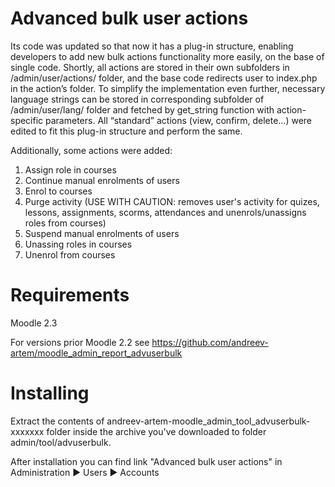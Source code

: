 Advanced bulk user actions
=============================

Its code was updated so that now it has a plug-in structure, enabling developers to add new bulk actions functionality more easily, on the base of single code. Shortly, all actions are stored in their own subfolders in /admin/user/actions/ folder, and the base code redirects user to index.php in the action’s folder. To simplify the implementation even further, necessary language strings can be stored in corresponding subfolder of /admin/user/lang/ folder and fetched by get_string function with action-specific parameters. All “standard” actions (view, confirm, delete…) were edited to fit this plug-in structure and perform the same.

Additionally, some actions were added:

1. Assign role in courses
1. Continue manual enrolments of users
1. Enrol to courses
1. Purge activity (USE WITH CAUTION: removes user's activity for quizes, lessons, assignments, scorms, attendances and unenrols/unassigns roles from courses)
1. Suspend manual enrolments of users
1. Unassing roles in courses
1. Unenrol from courses

Requirements
=============================

Moodle 2.3

For versions prior Moodle 2.2 see https://github.com/andreev-artem/moodle_admin_report_advuserbulk

Installing
=============================

Extract the contents of andreev-artem-moodle_admin_tool_advuserbulk-xxxxxxx folder inside the archive you've downloaded to folder admin/tool/advuserbulk.

After installation you can find link "Advanced bulk user actions" in Administration ► Users ► Accounts